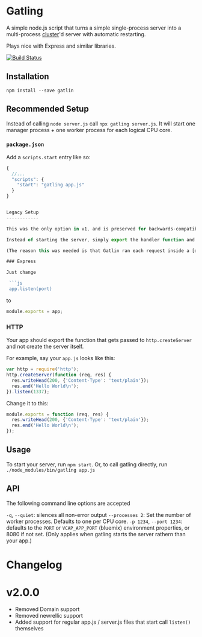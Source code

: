 Gatling
=======
A simple node.js script that turns a simple single-process server into a multi-process [cluster]'d server with automatic restarting.

Plays nice with Express and similar libraries.

[![Build Status](https://travis-ci.org/nfriedly/node-gatling.png?branch=master)](https://travis-ci.org/nfriedly/node-gatling)

Installation
------------

    npm install --save gatlin

Recommended Setup
-----------------

Instead of calling `node server.js` call `npx gatling server.js`. It will start one manager process + one worker process for each logical CPU core.

### `package.json`

Add a `scripts.start` entry like so:

```js
{
  //...
  "scripts": {
    "start": "gatling app.js"
  }
}


Legacy Setup
------------

This was the only option in v1, and is preserved for backwards-compatibility.

Instead of starting the server, simply export the handler function and then call gatlin with the path to your `server.js` or `app.js`.

(The reason this was needed is that Gatlin ran each request inside a [domain](https://nodejs.org/api/domain.html) in v1. It prevented errors in one request from interfering with any other requests, but the API has since been deprecated.)

### Express

Just change

 ```js
 app.listen(port)
 ```
 
 to

```js
module.exports = app;
```

### HTTP

Your app should export the function that gets passed to `http.createServer` and not create the server itself.

For example, say your `app.js` looks like this:

```js
var http = require('http');
http.createServer(function (req, res) {
  res.writeHead(200, {'Content-Type': 'text/plain'});
  res.end('Hello World\n');
}).listen(1337);
```
    
Change it to this:

```js
module.exports = function (req, res) {
  res.writeHead(200, {'Content-Type': 'text/plain'});
  res.end('Hello World\n');
});
```

Usage
-----

To start your server, run `npm start`. Or, to call gatling directly, run `./node_modules/bin/gatling app.js`

API
---

The following command line options are accepted

`-q`, `--quiet`: silences all non-error output
`--processes 2`: Set the number of worker processes. Defaults to one per CPU core.
`-p 1234`, `--port 1234`: defaults to the `PORT` or `VCAP_APP_PORT` (bluemix) environment properties, or 8080 if not set. (Only applies when gatling starts the server rathern than your app.)

# Changelog

# v2.0.0

* Removed Domain support
* Removed newrellic support
* Added support for regular app.js / server.js files that start call `listen()` themselves

[cluster]: https://nodejs.org/api/cluster.html
[domain]: https://nodejs.org/api/domain.html
